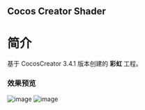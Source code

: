 ## Cocos Creator Shader

# 简介
基于 CocosCreator 3.4.1 版本创建的 **彩虹** 工程。

### 效果预览
![image](https://gitee.com/yeshaohelpme/ShaderDemoImageLibrary/raw/master/image/20220224/2022022411.png)
![image](https://gitee.com/yeshaohelpme/ShaderDemoImageLibrary/raw/master/image/20220224/2022022412.png)